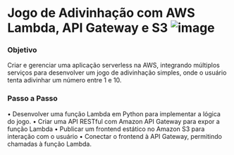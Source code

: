 # Jogo de Adivinhação com AWS Lambda, API Gateway e S3 ![image](https://github.com/user-attachments/assets/e784c26b-b784-42b3-b932-557ec88cfaad)

### Objetivo 
Criar e gerenciar uma aplicação serverless na AWS, integrando múltiplos serviços para desenvolver um jogo de adivinhação simples, onde o usuário tenta adivinhar um número entre 1 e 10.

### Passo a Passo

• Desenvolver uma função Lambda em Python para implementar a lógica do jogo.
• Criar uma API RESTful com Amazon API Gateway para expor a função Lambda
• Publicar um frontend estático no Amazon S3 para interação com o usuário
• Conectar o frontend à API Gateway, permitindo chamadas à função Lambda.

